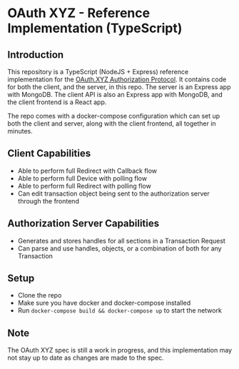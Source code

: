 # OAuth XYZ - Reference Implementation (TypeScript)

## Introduction

This repository is a TypeScript (NodeJS + Express) reference implementation for the [OAuth.XYZ Authorization Protocol](https://oauth.xyz/). It contains code for both the client, and the server, in this repo. The server is an Express app with MongoDB. The client API is also an Express app with MongoDB, and the client frontend is a React app.

The repo comes with a docker-compose configuration which can set up both the client and server, along with the client frontend, all together in minutes.

## Client Capabilities

- Able to perform full Redirect with Callback flow
- Able to perform full Device with polling flow
- Able to perform full Redirect with polling flow
- Can edit transaction object being sent to the authorization server through the frontend

## Authorization Server Capabilities

- Generates and stores handles for all sections in a Transaction Request
- Can parse and use handles, objects, or a combination of both for any Transaction

## Setup

- Clone the repo
- Make sure you have docker and docker-compose installed
- Run `docker-compose build && docker-compose up` to start the network

## Note

The OAuth XYZ spec is still a work in progress, and this implementation may not stay up to date as changes are made to the spec.
